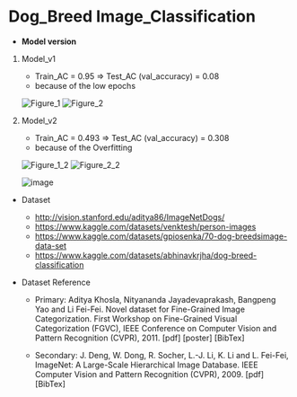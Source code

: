 # Dog_Breed Image_Classification

+ **Model version**

1. Model_v1
    
    + Train_AC = 0.95 => Test_AC (val_accuracy) = 0.08 
    + because of the low epochs
    
    ![Figure_1](https://user-images.githubusercontent.com/77375383/183566582-ef30a1ba-02af-4b64-8c0e-1b901ae1bd97.png)
    ![Figure_2](https://user-images.githubusercontent.com/77375383/183566586-57d29801-2326-4a98-abc7-cf11ec1ca995.png)

    
2. Model_v2

    + Train_AC = 0.493 => Test_AC (val_accuracy) = 0.308
    + because of the Overfitting
    
    ![Figure_1_2](https://user-images.githubusercontent.com/77375383/183566631-2a3c8485-148b-4a3d-955b-26edbe15c143.png)
    ![Figure_2_2](https://user-images.githubusercontent.com/77375383/183566638-ccc5856e-0c0a-4dea-9344-ab3f9cd69766.png)

    ![image](https://user-images.githubusercontent.com/77375383/183566621-d2a886ea-5732-408e-ad3e-ccbc56303756.png)

+ Dataset
    + http://vision.stanford.edu/aditya86/ImageNetDogs/
    + https://www.kaggle.com/datasets/venktesh/person-images
    + https://www.kaggle.com/datasets/gpiosenka/70-dog-breedsimage-data-set
    + https://www.kaggle.com/datasets/abhinavkrjha/dog-breed-classification

+ Dataset Reference
    + Primary:
        Aditya Khosla, Nityananda Jayadevaprakash, Bangpeng Yao and Li Fei-Fei. Novel dataset for Fine-Grained Image Categorization. First Workshop on Fine-Grained Visual Categorization (FGVC), IEEE Conference on Computer Vision and Pattern Recognition (CVPR), 2011.  [pdf]  [poster]  [BibTex]

    + Secondary:
        J. Deng, W. Dong, R. Socher, L.-J. Li, K. Li and L. Fei-Fei, ImageNet: A Large-Scale Hierarchical Image Database. IEEE Computer Vision and Pattern Recognition (CVPR), 2009.  [pdf]  [BibTex]

